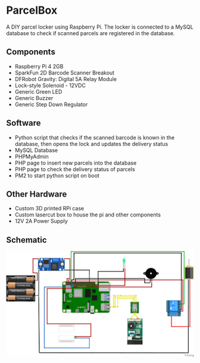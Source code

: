 # ParcelBox
A DIY parcel locker using Raspberry Pi. The locker is connected to a MySQL database to check if scanned parcels are registered in the database. 
## Components
- Raspberry Pi 4 2GB
- SparkFun 2D Barcode Scanner Breakout
- DFRobot Gravity: Digital 5A Relay Module
- Lock-style Solenoid - 12VDC
- Generic Green LED
- Generic Buzzer
- Generic Step Down Regulator
## Software
- Python script that checks if the scanned barcode is known in the database, then opens the lock and updates the delivery status
- MySQL Database
- PHPMyAdmin
- PHP page to insert new parcels into the database
- PHP page to check the delivery status of parcels
- PM2 to start python script on boot
## Other Hardware
- Custom 3D printed RPi case
- Custom lasercut box to house the pi and other components
- 12V 2A Power Supply

## Schematic
![Schematic](/Images/ParcelBox_bb.png)